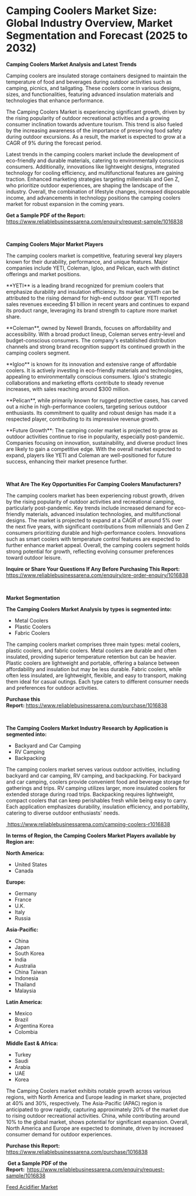 <p><h1>Camping Coolers Market Size: Global Industry Overview, Market Segmentation and Forecast (2025 to 2032)</h1></p><p><strong>Camping Coolers Market Analysis and Latest Trends</strong></p>
<p><p>Camping coolers are insulated storage containers designed to maintain the temperature of food and beverages during outdoor activities such as camping, picnics, and tailgating. These coolers come in various designs, sizes, and functionalities, featuring advanced insulation materials and technologies that enhance performance.</p><p>The Camping Coolers Market is experiencing significant growth, driven by the rising popularity of outdoor recreational activities and a growing consumer inclination towards adventure tourism. This trend is also fueled by the increasing awareness of the importance of preserving food safety during outdoor excursions. As a result, the market is expected to grow at a CAGR of 9% during the forecast period.</p><p>Latest trends in the camping coolers market include the development of eco-friendly and durable materials, catering to environmentally conscious consumers. Additionally, innovations like lightweight designs, integrated technology for cooling efficiency, and multifunctional features are gaining traction. Enhanced marketing strategies targeting millennials and Gen Z, who prioritize outdoor experiences, are shaping the landscape of the industry. Overall, the combination of lifestyle changes, increased disposable income, and advancements in technology positions the camping coolers market for robust expansion in the coming years.</p></p>
<p><strong>Get a Sample PDF of the Report:&nbsp;</strong> <a href="https://www.reliablebusinessarena.com/enquiry/request-sample/1016838?utm_campaign=2114&utm_medium=2&utm_source=Github&utm_content=ia&utm_term=14022025&utm_id=camping-coolers">https://www.reliablebusinessarena.com/enquiry/request-sample/1016838</a></p>
<p>&nbsp;</p>
<p><strong>Camping Coolers Major Market Players</strong></p>
<p><p>The camping coolers market is competitive, featuring several key players known for their durability, performance, and unique features. Major companies include YETI, Coleman, Igloo, and Pelican, each with distinct offerings and market positions.</p><p>**YETI** is a leading brand recognized for premium coolers that emphasize durability and insulation efficiency. Its market growth can be attributed to the rising demand for high-end outdoor gear. YETI reported sales revenues exceeding $1 billion in recent years and continues to expand its product range, leveraging its brand strength to capture more market share. </p><p>**Coleman**, owned by Newell Brands, focuses on affordability and accessibility. With a broad product lineup, Coleman serves entry-level and budget-conscious consumers. The company's established distribution channels and strong brand recognition support its continued growth in the camping coolers segment.</p><p>**Igloo** is known for its innovation and extensive range of affordable coolers. It is actively investing in eco-friendly materials and technologies, appealing to environmentally conscious consumers. Igloo's strategic collaborations and marketing efforts contribute to steady revenue increases, with sales reaching around $300 million.</p><p>**Pelican**, while primarily known for rugged protective cases, has carved out a niche in high-performance coolers, targeting serious outdoor enthusiasts. Its commitment to quality and robust design has made it a respected player, contributing to its impressive revenue growth.</p><p>**Future Growth**: The camping cooler market is projected to grow as outdoor activities continue to rise in popularity, especially post-pandemic. Companies focusing on innovation, sustainability, and diverse product lines are likely to gain a competitive edge. With the overall market expected to expand, players like YETI and Coleman are well-positioned for future success, enhancing their market presence further.</p></p>
<p>&nbsp;</p>
<p><strong>What Are The Key Opportunities For Camping Coolers Manufacturers?</strong></p>
<p><p>The camping coolers market has been experiencing robust growth, driven by the rising popularity of outdoor activities and recreational camping, particularly post-pandemic. Key trends include increased demand for eco-friendly materials, advanced insulation technologies, and multifunctional designs. The market is projected to expand at a CAGR of around 5% over the next five years, with significant contributions from millennials and Gen Z consumers prioritizing durable and high-performance coolers. Innovations such as smart coolers with temperature control features are expected to further enhance market appeal. Overall, the camping coolers segment holds strong potential for growth, reflecting evolving consumer preferences toward outdoor leisure.</p></p>
<p><strong>Inquire or Share Your Questions If Any Before Purchasing This Report:</strong> <a href="https://www.reliablebusinessarena.com/enquiry/pre-order-enquiry/1016838?utm_campaign=2114&utm_medium=2&utm_source=Github&utm_content=ia&utm_term=14022025&utm_id=camping-coolers">https://www.reliablebusinessarena.com/enquiry/pre-order-enquiry/1016838</a></p>
<p>&nbsp;</p>
<p><strong>Market Segmentation</strong></p>
<p><strong>The Camping Coolers Market Analysis by types is segmented into:</strong></p>
<p><ul><li>Metal Coolers</li><li>Plastic Coolers</li><li>Fabric Coolers</li></ul></p>
<p><p>The camping coolers market comprises three main types: metal coolers, plastic coolers, and fabric coolers. Metal coolers are durable and often insulated, providing superior temperature retention but can be heavier. Plastic coolers are lightweight and portable, offering a balance between affordability and insulation but may be less durable. Fabric coolers, while often less insulated, are lightweight, flexible, and easy to transport, making them ideal for casual outings. Each type caters to different consumer needs and preferences for outdoor activities.</p></p>
<p><strong>Purchase this Report:&nbsp;</strong><a href="https://www.reliablebusinessarena.com/purchase/1016838?utm_campaign=2114&utm_medium=2&utm_source=Github&utm_content=ia&utm_term=14022025&utm_id=camping-coolers">https://www.reliablebusinessarena.com/purchase/1016838</a></p>
<p>&nbsp;</p>
<p><strong>The Camping Coolers Market Industry Research by Application is segmented into:</strong></p>
<p><ul><li>Backyard and Car Camping</li><li>RV Camping</li><li>Backpacking</li></ul></p>
<p><p>The camping coolers market serves various outdoor activities, including backyard and car camping, RV camping, and backpacking. For backyard and car camping, coolers provide convenient food and beverage storage for gatherings and trips. RV camping utilizes larger, more insulated coolers for extended storage during road trips. Backpacking requires lightweight, compact coolers that can keep perishables fresh while being easy to carry. Each application emphasizes durability, insulation efficiency, and portability, catering to diverse outdoor enthusiasts' needs.</p></p>
<p><a href="https://www.reliablebusinessarena.com/camping-coolers-r1016838?utm_campaign=2114&utm_medium=2&utm_source=Github&utm_content=ia&utm_term=14022025&utm_id=camping-coolers">&nbsp;https://www.reliablebusinessarena.com/camping-coolers-r1016838</a></p>
<p><strong>In terms of Region, the Camping Coolers Market Players available by Region are:</strong></p>
<p>
    <p> <strong> North America: </strong>
        <ul>
            <li>United States</li>
            <li>Canada</li>
        </ul>
        </p> 
    <p> <strong> Europe: </strong>
        <ul>
            <li>Germany</li>
            <li>France</li>
            <li>U.K.</li>
            <li>Italy</li>
            <li>Russia</li>
        </ul>
        </p> 
    <p> <strong> Asia-Pacific: </strong>
        <ul>
            <li>China</li>
            <li>Japan</li>
            <li>South Korea</li>
            <li>India</li>
            <li>Australia</li>
            <li>China Taiwan</li>
            <li>Indonesia</li>
            <li>Thailand</li>
            <li>Malaysia</li>
        </ul>
        </p> 
    <p> <strong> Latin America: </strong>
        <ul>
            <li>Mexico</li>
            <li>Brazil</li>
            <li>Argentina Korea</li>
            <li>Colombia</li>
        </ul>
        </p> 
    <p> <strong> Middle East & Africa: </strong>
        <ul>
            <li>Turkey</li>
            <li>Saudi</li>
            <li>Arabia</li>
            <li>UAE</li>
            <li>Korea</li>
        </ul>
    </p>
    </p>
<p><p>The Camping Coolers market exhibits notable growth across various regions, with North America and Europe leading in market share, projected at 40% and 30%, respectively. The Asia-Pacific (APAC) region is anticipated to grow rapidly, capturing approximately 20% of the market due to rising outdoor recreational activities. China, while contributing around 10% to the global market, shows potential for significant expansion. Overall, North America and Europe are expected to dominate, driven by increased consumer demand for outdoor experiences.</p></p>
<p><strong>Purchase this Report: </strong><a href="https://www.reliablebusinessarena.com/purchase/1016838?utm_campaign=2114&utm_medium=2&utm_source=Github&utm_content=ia&utm_term=14022025&utm_id=camping-coolers">https://www.reliablebusinessarena.com/purchase/1016838</a></p>
<p>&nbsp;<strong>Get a Sample PDF of the Report:&nbsp;&nbsp;</strong><a href="https://www.reliablebusinessarena.com/enquiry/request-sample/1016838?utm_campaign=2114&utm_medium=2&utm_source=Github&utm_content=ia&utm_term=14022025&utm_id=camping-coolers">https://www.reliablebusinessarena.com/enquiry/request-sample/1016838</a></p>
<p><strong></strong></p>
<p><p><a href="https://github.com/tamvrosiya/Market-Research-Report-List-6/blob/main/feed-acidifier-market.md?utm_campaign=2114&utm_medium=2&utm_source=Github&utm_content=ia&utm_term=14022025&utm_id=camping-coolers">Feed Acidifier Market</a></p></p>